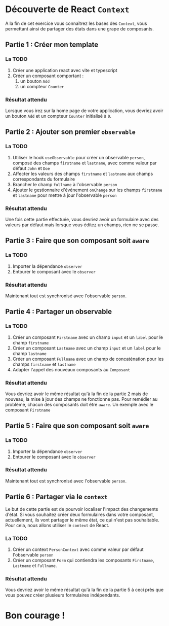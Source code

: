 # Découverte de React `Context`

A la fin de cet exercice vous connaîtrez les bases des `Context`, vous permettant ainsi de partager des états dans une grape de composants.

## Partie 1 : Créer mon template

### La TODO

1. Créer une application react avec vite et typescript
3. Créer un composant comportant :
   1. un bouton `Add`
   2. un compteur `Counter`

### Résultat attendu

Lorsque vous irez sur la home page de votre application, vous devriez avoir un bouton `Add` et un compteur `Counter` initialisé à `0`.

## Partie 2 : Ajouter son premier `observable`

### La TODO

1. Utiliser le hook `useObservable` pour créer un observable `person`, composé des champs `firstname` et `lastname`, avec comme valeur par défaut `John` et `Doe`
2. Affecter les valeurs des champs `firstname` et `lastname` aux champs correspondants du formulaire
3. Brancher le champ `fullname` à l'observable `person`
4. Ajouter le gestionnaire d'événement `onChange` sur les champs `firstname` et `lastname` pour mettre à jour l'observable `person`

### Résultat attendu

Une fois cette partie effectuée, vous devriez avoir un formulaire avec des valeurs par défaut mais lorsque vous éditez un champs, rien ne se passe.

## Partie 3 : Faire que son composant soit `aware`

### La TODO

1. Importer la dépendance `observer`
2. Entourer le composant avec le `observer`

### Résultat attendu 

Maintenant tout est synchronisé avec l'observable `person`.

## Partie 4 : Partager un observable

### La TODO

1. Créer un composant `Firstname` avec un champ `input` et un `label` pour le champ `firstname`
2. Créer un composant `Lastname` avec un champ `input` et un `label` pour le champ `lastname`
3. Créer un composant `Fullname` avec un champ de concaténation pour les champs `firstname` et `lastname`
4. Adapter l'appel des nouveaux composants au `Composant`

### Résultat attendu

Vous devriez avoir le même résultat qu'à la fin de la partie 2 mais de nouveau, la mise à jour des champs ne fonctionne pas. Pour remédier au problème, chacun des composants doit être `aware`. Un exemple avec le composant `Firstname`

## Partie 5 : Faire que son composant soit `aware`

### La TODO

1. Importer la dépendance `observer`
2. Entourer le composant avec le `observer`

### Résultat attendu 

Maintenant tout est synchronisé avec l'observable `person`.

## Partie 6 : Partager via le `context`

Le but de cette partie est de pourvoir localiser l'impact des changements d'état. Si vous souhaitez créer deux formulaires dans votre composant, actuellement, ils vont partager le même état, ce qui n'est pas souhaitable. Pour cela, nous allons utiliser le `context` de React.

### La TODO

1. Créer un context `PersonContext` avec comme valeur par défaut l'observable `person`
2. Créer un composant `Form` qui contiendra les composants `Firstname`, `Lastname` et `Fullname`.

### Résultat attendu

Vous devriez avoir le même résultat qu'à la fin de la partie 5 à ceci près que vous pouvez créer plusieurs formulaires indépendants.

# Bon courage !